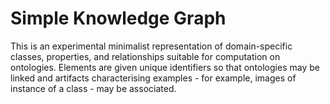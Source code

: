 # Simple Knowledge Graph
This is an experimental minimalist representation of domain-specific classes, properties, and relationships suitable for computation on ontologies.
Elements are given unique identifiers so that ontologies may be linked and artifacts characterising examples - for example, images of instance of a class - may be associated.
